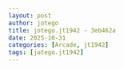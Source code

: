 ```yaml
---
layout: post
author: jotego
title: jotego.jt1942 - 3eb462a
date: 2025-10-31
categories: [Arcade, jt1942]
tags: [jotego.jt1942]
---
```


